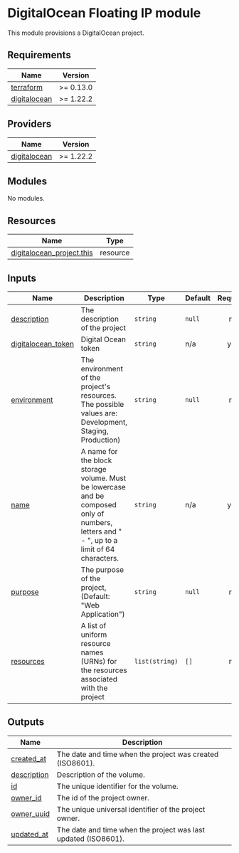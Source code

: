 # DigitalOcean Floating IP module

This module provisions a DigitalOcean project.

<!-- BEGINNING OF PRE-COMMIT-TERRAFORM DOCS HOOK -->
## Requirements

| Name | Version |
|------|---------|
| <a name="requirement_terraform"></a> [terraform](#requirement\_terraform) | >= 0.13.0 |
| <a name="requirement_digitalocean"></a> [digitalocean](#requirement\_digitalocean) | >= 1.22.2 |

## Providers

| Name | Version |
|------|---------|
| <a name="provider_digitalocean"></a> [digitalocean](#provider\_digitalocean) | >= 1.22.2 |

## Modules

No modules.

## Resources

| Name | Type |
|------|------|
| [digitalocean_project.this](https://registry.terraform.io/providers/digitalocean/digitalocean/latest/docs/resources/project) | resource |

## Inputs

| Name | Description | Type | Default | Required |
|------|-------------|------|---------|:--------:|
| <a name="input_description"></a> [description](#input\_description) | The description of the project | `string` | `null` | no |
| <a name="input_digitalocean_token"></a> [digitalocean\_token](#input\_digitalocean\_token) | Digital Ocean token | `string` | n/a | yes |
| <a name="input_environment"></a> [environment](#input\_environment) | The environment of the project's resources. The possible values are: Development, Staging, Production) | `string` | `null` | no |
| <a name="input_name"></a> [name](#input\_name) | A name for the block storage volume. Must be lowercase and be composed only of numbers, letters and " - ", up to a limit of 64 characters. | `string` | n/a | yes |
| <a name="input_purpose"></a> [purpose](#input\_purpose) | The purpose of the project, (Default: "Web Application") | `string` | `null` | no |
| <a name="input_resources"></a> [resources](#input\_resources) | A list of uniform resource names (URNs) for the resources associated with the project | `list(string)` | `[]` | no |

## Outputs

| Name | Description |
|------|-------------|
| <a name="output_created_at"></a> [created\_at](#output\_created\_at) | The date and time when the project was created (ISO8601). |
| <a name="output_description"></a> [description](#output\_description) | Description of the volume. |
| <a name="output_id"></a> [id](#output\_id) | The unique identifier for the volume. |
| <a name="output_owner_id"></a> [owner\_id](#output\_owner\_id) | The id of the project owner. |
| <a name="output_owner_uuid"></a> [owner\_uuid](#output\_owner\_uuid) | The unique universal identifier of the project owner. |
| <a name="output_updated_at"></a> [updated\_at](#output\_updated\_at) | The date and time when the project was last updated (ISO8601). |
<!-- END OF PRE-COMMIT-TERRAFORM DOCS HOOK -->
